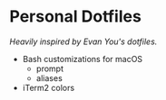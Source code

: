 Personal Dotfiles
=================

*Heavily inspired by Evan You's dotfiles.*

- Bash customizations for macOS
    - prompt
    - aliases
- iTerm2 colors